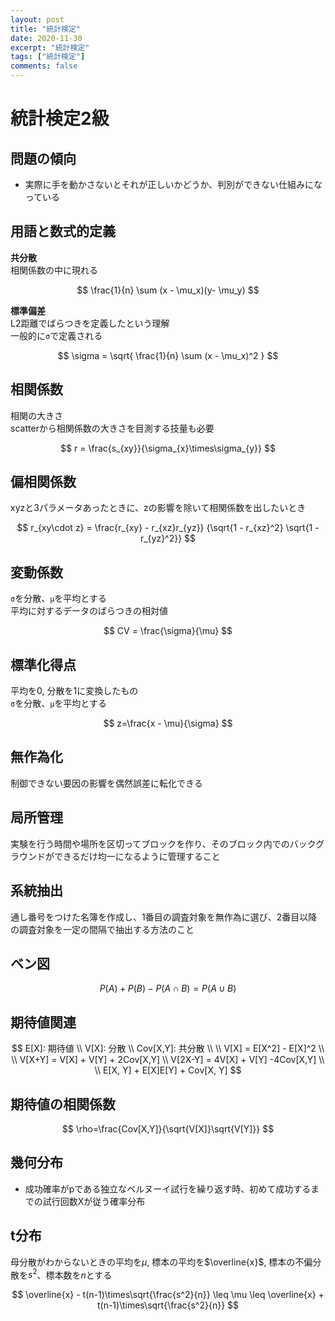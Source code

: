 ```yaml
---
layout: post
title: "統計検定"
date: 2020-11-30
excerpt: "統計検定"
tags: ["統計検定"]
comments: false
---
```



# 統計検定2級

## 問題の傾向
 - 実際に手を動かさないとそれが正しいかどうか、判別ができない仕組みになっている

## 用語と数式的定義

**共分散**  
相関係数の中に現れる  

$$
\frac{1}{n} \sum (x - \mu_x)(y- \mu_y)
$$

**標準偏差**  
L2距離でばらつきを定義したという理解  
一般的に`σ`で定義される  

$$
\sigma = \sqrt{ \frac{1}{n} \sum (x - \mu_x)^2 }
$$

## 相関係数
相関の大きさ  
scatterから相関係数の大きさを目測する技量も必要  

$$
r = \frac{s_{xy}}{\sigma_{x}\times\sigma_{y}}
$$

## 偏相関係数
xyzと3パラメータあったときに、zの影響を除いて相関係数を出したいとき  

$$
r_{xy\cdot z} = \frac{r_{xy} - r_{xz}r_{yz}}
{\sqrt{1 - r_{xz}^2} \sqrt{1 - r_{yz}^2}}
$$

## 変動係数
`σ`を分散、`μ`を平均とする  
平均に対するデータのばらつきの相対値  

$$
CV = \frac{\sigma}{\mu}
$$

## 標準化得点
平均を0, 分散を1に変換したもの  
`σ`を分散、`μ`を平均とする  

$$
z=\frac{x - \mu}{\sigma}
$$

## 無作為化
制御できない要因の影響を偶然誤差に転化できる

## 局所管理
実験を行う時間や場所を区切ってブロックを作り、そのブロック内でのバックグラウンドができるだけ均一になるように管理すること

## 系統抽出
通し番号をつけた名簿を作成し、1番目の調査対象を無作為に選び、2番目以降の調査対象を一定の間隔で抽出する方法のこと

## ベン図
$$
P(A)+P(B)-P(A∩B)=P(A∪B)
$$

## 期待値関連
$$
E[X]: 期待値 \\
V[X]: 分散 \\
Cov[X,Y]: 共分散 \\
\\
V[X] = E[X^2] - E[X]^2 \\
\\
V[X+Y] = V[X] + V[Y] + 2Cov[X,Y] \\
V[2X-Y] = 4V[X] + V[Y] -4Cov[X,Y] \\
\\
E[X, Y] + E[X]E[Y] + Cov[X, Y] 
$$

## 期待値の相関係数
$$
\rho=\frac{Cov[X,Y]}{\sqrt{V[X]}\sqrt{V[Y]}}
$$

## 幾何分布
 - 成功確率がpである独立なベルヌーイ試行を繰り返す時、初めて成功するまでの試行回数Xが従う確率分布

## t分布
母分散がわからないときの平均を$\mu$, 標本の平均を$\overline{x}$, 標本の不偏分散を$s^2$、標本数を$n$とする  

$$
\overline{x} - t(n-1)\times\sqrt{\frac{s^2}{n}} \leq \mu \leq \overline{x} + t(n-1)\times\sqrt{\frac{s^2}{n}}
$$

